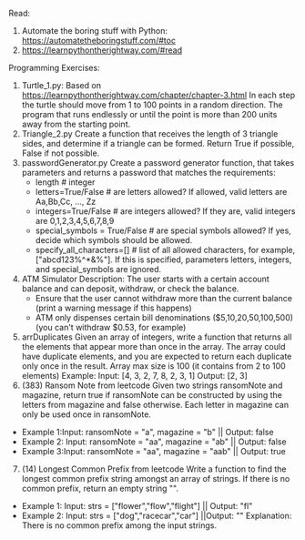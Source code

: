 Read:
1. Automate the boring stuff with Python: https://automatetheboringstuff.com/#toc 
2. https://learnpythontherightway.com/#read

Programming Exercises:

1. Turtle_1.py:
    Based on https://learnpythontherightway.com/chapter/chapter-3.html
    In each step the turtle should move from 1 to 100 points in a random direction. The program that runs endlessly or until the point is more than 200 units away from the starting point.
2. Triangle_2.py 
    Create a function that receives the length of 3 triangle sides, and determine if a triangle can be formed. Return True if possible, False if not possible. 
3. passwordGenerator.py
    Create a password generator function, that takes parameters and returns a password that matches the requirements:
    * length # integer
    * letters=True/False # are letters allowed? If allowed, valid letters are Aa,Bb,Cc, ..., Zz
    * integers=True/False # are integers allowed? If they are, valid integers are 0,1,2,3,4,5,6,7,8,9
    * special_symbols = True/False # are special symbols allowed? If yes, decide which symbols should be allowed.
    * specify_all_characters=[]		# list of all allowed characters, for example, ["abcd123%^*&%"]. If this is specified, parameters letters, integers, and special_symbols are ignored.
4. ATM Simulator
    Description: The user starts with a certain account balance and can deposit, withdraw, or check the balance.
    * Ensure that the user cannot withdraw more than the current balance (print a warning message if this happens)
    * ATM only dispenses certain bill denominations ($5,10,20,50,100,500) (you can't withdraw $0.53, for example)
5. arrDuplicates
Given an array of integers, write a function that returns all the elements that appear more than once in the array. The array could have duplicate elements, and you are expected to return each duplicate only once in the result. Array max size is 100 (it contains from 2 to 100 elements)
Example:    Input: [4, 3, 2, 7, 8, 2, 3, 1]     Output: [2, 3]
6. (383) Ransom Note from leetcode
Given two strings ransomNote and magazine, return true if ransomNote can be constructed by using the letters from magazine and false otherwise.
Each letter in magazine can only be used once in ransomNote.
* Example 1:Input: ransomNote = "a", magazine = "b"    || Output: false
* Example 2: Input: ransomNote = "aa", magazine = "ab" || Output: false
* Example 3:Input: ransomNote = "aa", magazine = "aab" || Output: true

7. (14) Longest Common Prefix from leetcode 
Write a function to find the longest common prefix string amongst an array of strings.
If there is no common prefix, return an empty string "".
* Example 1: Input: strs = ["flower","flow","flight"]  || Output: "fl"
* Example 2: Input: strs = ["dog","racecar","car"]     ||Output: ""
Explanation: There is no common prefix among the input strings.